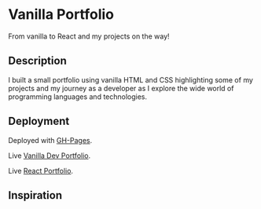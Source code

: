 # Vanilla Portfolio

From vanilla to React and my projects on the way!

## Description

I built a small portfolio using vanilla HTML and CSS highlighting some of my projects and my journey as a developer as I explore the wide world of programming languages and technologies.

## Deployment

Deployed with [GH-Pages](https://pages.github.com/).

Live [Vanilla Dev Portfolio](https://loveliiivelaugh.github.io/vanilla-portfolio/).

Live [React Portfolio](https://www.michaelwoodward.dev/).

## Inspiration
